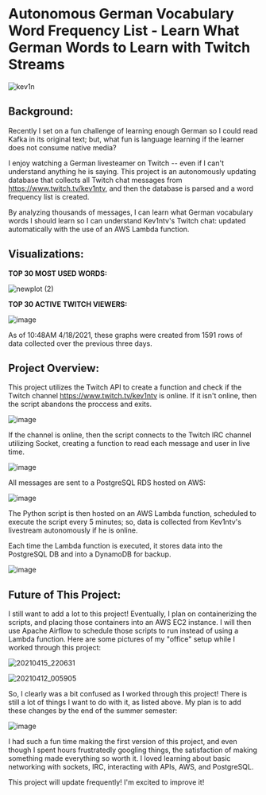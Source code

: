 # Autonomous German Vocabulary Word Frequency List - Learn What German Words to Learn with Twitch Streams

![kev1n](https://user-images.githubusercontent.com/53328559/115154362-49fa9c80-a02f-11eb-95ff-c431fbf761ec.png)

## Background:

Recently I set on a fun challenge of learning enough German so I could read Kafka in its original text; but, what fun is language learning if the learner does not consume native media?

I enjoy watching a German livesteamer on Twitch -- even if I can't understand anything he is saying. This project is an autonomously updating database that collects all Twitch chat messages from https://www.twitch.tv/kev1ntv, and then the database is parsed and a word frequency list is created.

By analyzing thousands of messages, I can learn what German vocabulary words I should learn so I can understand Kev1ntv's Twitch chat: updated automatically with the use of an AWS Lambda function.

## Visualizations:
**TOP 30 MOST USED WORDS:**

![newplot (2)](https://user-images.githubusercontent.com/53328559/115154688-02751000-a031-11eb-9aeb-e9a50ffe8ec4.png)

**TOP 30 ACTIVE TWITCH VIEWERS:**

![image](https://user-images.githubusercontent.com/53328559/115154796-8f1fce00-a031-11eb-8aa0-46929fc72de0.png)

As of 10:48AM 4/18/2021, these graphs were created from 1591 rows of data collected over the previous three days.

## Project Overview:

This project utilizes the Twitch API to create a function and check if the Twitch channel https://www.twitch.tv/kev1ntv is online. If it isn't online, then the script abandons the proccess and exits.

![image](https://user-images.githubusercontent.com/53328559/115155323-4584b280-a034-11eb-8ec1-a3bb41d9713c.png)

If the channel is online, then the script connects to the Twitch IRC channel utilizing Socket, creating a function to read each message and user in live time.

![image](https://user-images.githubusercontent.com/53328559/115155480-f723e380-a034-11eb-8c43-820f971235a2.png)

All messages are sent to a PostgreSQL RDS hosted on AWS:

![image](https://user-images.githubusercontent.com/53328559/115155537-4ff37c00-a035-11eb-8b7d-decd60c75528.png)

The Python script is then hosted on an AWS Lambda function, scheduled to execute the script every 5 minutes; so, data is collected from Kev1ntv's livestream autonomously if he is online.

Each time the Lambda function is executed, it stores data into the PostgreSQL DB and into a DynamoDB for backup.

![image](https://user-images.githubusercontent.com/53328559/115155960-01df7800-a037-11eb-9c89-1e7b9290240d.png)

## Future of This Project:

I still want to add a lot to this project! Eventually, I plan on containerizing the scripts, and placing those containers into an AWS EC2 instance. I will then use Apache Airflow to schedule those scripts to run instead of using a Lambda function. Here are some pictures of my "office" setup while I worked through this project:


![20210415_220631](https://user-images.githubusercontent.com/53328559/115156116-a661ba00-a037-11eb-90c7-608ffdf8d755.jpg)

![20210412_005905](https://user-images.githubusercontent.com/53328559/115156145-c3968880-a037-11eb-9785-e411125f4b1e.jpg)

So, I clearly was a bit confused as I worked through this project! There is still a lot of things I want to do with it, as listed above. My plan is to add these changes by the end of the summer semester: 

![image](https://user-images.githubusercontent.com/53328559/115156233-15d7a980-a038-11eb-9219-bc3034d850d8.png)

I had such a fun time making the first version of this project, and even though I spent hours frustratedly googling things, the satisfaction of making something made everything so worth it. I loved learning about basic networking with sockets, IRC, interacting with APIs, AWS, and PostgreSQL. 

This project will update frequently! I'm excited to improve it!
